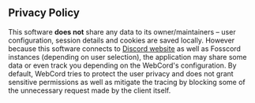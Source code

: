 ## Privacy Policy

This software **does not** share any data to its owner/maintainers – user
configuration, session details and cookies are saved locally. However because
this software connects to [Discord website](https://discord.com/app) as well as
Fosscord instances (depending on user selection), the application may share some
data or even track you depending on the WebCord's configuration. By default,
WebCord tries to protect the user privacy and does not grant sensitive
permissions as well as mitigate the tracing by blocking some of the unnecessary
request made by the client itself.